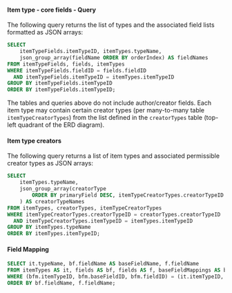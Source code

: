 #### Item type - core fields - Query

The following query returns the list of types and the associated field lists formatted as JSON arrays:

```sql
SELECT
    itemTypeFields.itemTypeID, itemTypes.typeName,
    json_group_array(fieldName ORDER BY orderIndex) AS fieldNames
FROM itemTypeFields, fields, itemTypes
WHERE itemTypeFields.fieldID = fields.fieldID
  AND itemTypeFields.itemTypeID = itemTypes.itemTypeID
GROUP BY itemTypeFields.itemTypeID
ORDER BY itemTypeFields.itemTypeID;
```

The tables and queries above do not include author/creator fields. Each item type may contain certain creator types (per many-to-many table `itemTypeCreatorTypes`) from the list defined in the `creatorTypes` table (top-left quadrant of the ERD diagram).

#### Item type creators

The following query returns a list of item types and associated permissible creator types as JSON arrays:

```sql
SELECT
    itemTypes.typeName,
    json_group_array(creatorType
        ORDER BY primaryField DESC, itemTypeCreatorTypes.creatorTypeID
    ) AS creatorTypeNames
FROM itemTypes, creatorTypes, itemTypeCreatorTypes
WHERE itemTypeCreatorTypes.creatorTypeID = creatorTypes.creatorTypeID
  AND itemTypeCreatorTypes.itemTypeID = itemTypes.itemTypeID
GROUP BY itemTypes.typeName
ORDER BY itemTypes.itemTypeID;
```

#### Field Mapping

```sql
SELECT it.typeName, bf.fieldName AS baseFieldName, f.fieldName
FROM itemTypes AS it, fields AS bf, fields AS f, baseFieldMappings AS bfm
WHERE (bfm.itemTypeID, bfm.baseFieldID, bfm.fieldID) = (it.itemTypeID, bf.fieldID, f.fieldID)
ORDER BY bf.fieldName, f.fieldName;
```